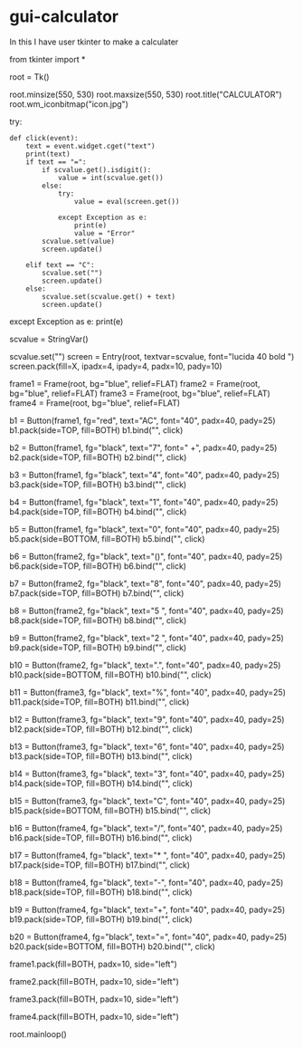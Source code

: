 # gui-calculator
In this I have user tkinter to make a calculater














from tkinter import *



root = Tk()

root.minsize(550, 530)
root.maxsize(550, 530)
root.title("CALCULATOR")
root.wm_iconbitmap("icon.jpg")

try:

    def click(event):
        text = event.widget.cget("text")
        print(text)
        if text == "=":
            if scvalue.get().isdigit():
                value = int(scvalue.get())
            else:
                try:
                    value = eval(screen.get())

                except Exception as e:
                    print(e)
                    value = "Error"
            scvalue.set(value)
            screen.update()

        elif text == "C":
            scvalue.set("")
            screen.update()
        else:
            scvalue.set(scvalue.get() + text)
            screen.update()

except Exception as e:
    print(e)




scvalue = StringVar()

scvalue.set("")
screen = Entry(root, textvar=scvalue, font="lucida  40  bold ")
screen.pack(fill=X, ipadx=4, ipady=4, padx=10, pady=10)

frame1 = Frame(root, bg="blue", relief=FLAT)
frame2 = Frame(root, bg="blue", relief=FLAT)
frame3 = Frame(root, bg="blue", relief=FLAT)
frame4 = Frame(root, bg="blue", relief=FLAT)

b1 = Button(frame1, fg="red", text="AC", font="40", padx=40, pady=25)
b1.pack(side=TOP, fill=BOTH)
b1.bind("<Button-1>", click)

b2 = Button(frame1, fg="black", text="7", font=" +", padx=40, pady=25)
b2.pack(side=TOP, fill=BOTH)
b2.bind("<Button-1>", click)

b3 = Button(frame1, fg="black", text="4", font="40", padx=40, pady=25)
b3.pack(side=TOP, fill=BOTH)
b3.bind("<Button-1>", click)

b4 = Button(frame1, fg="black", text="1", font="40", padx=40, pady=25)
b4.pack(side=TOP, fill=BOTH)
b4.bind("<Button-1>", click)

b5 = Button(frame1, fg="black", text="0", font="40", padx=40, pady=25)
b5.pack(side=BOTTOM, fill=BOTH)
b5.bind("<Button-1>", click)

b6 = Button(frame2, fg="black", text="()", font="40", padx=40, pady=25)
b6.pack(side=TOP, fill=BOTH)
b6.bind("<Button-1>", click)

b7 = Button(frame2, fg="black", text="8", font="40", padx=40, pady=25)
b7.pack(side=TOP, fill=BOTH)
b7.bind("<Button-1>", click)

b8 = Button(frame2, fg="black", text="5 ", font="40", padx=40, pady=25)
b8.pack(side=TOP, fill=BOTH)
b8.bind("<Button-1>", click)

b9 = Button(frame2, fg="black", text="2 ", font="40", padx=40, pady=25)
b9.pack(side=TOP, fill=BOTH)
b9.bind("<Button-1>", click)

b10 = Button(frame2, fg="black", text=".", font="40", padx=40, pady=25)
b10.pack(side=BOTTOM, fill=BOTH)
b10.bind("<Button-1>", click)

b11 = Button(frame3, fg="black", text="%", font="40", padx=40, pady=25)
b11.pack(side=TOP, fill=BOTH)
b11.bind("<Button-1>", click)

b12 = Button(frame3, fg="black", text="9", font="40", padx=40, pady=25)
b12.pack(side=TOP, fill=BOTH)
b12.bind("<Button-1>", click)

b13 = Button(frame3, fg="black", text="6", font="40", padx=40, pady=25)
b13.pack(side=TOP, fill=BOTH)
b13.bind("<Button-1>", click)

b14 = Button(frame3, fg="black", text="3", font="40", padx=40, pady=25)
b14.pack(side=TOP, fill=BOTH)
b14.bind("<Button-1>", click)

b15 = Button(frame3, fg="black", text="C", font="40", padx=40, pady=25)
b15.pack(side=BOTTOM, fill=BOTH)
b15.bind("<Button-1>", click)

b16 = Button(frame4, fg="black", text="/", font="40", padx=40, pady=25)
b16.pack(side=TOP, fill=BOTH)
b16.bind("<Button-1>", click)

b17 = Button(frame4, fg="black", text="* ", font="40", padx=40, pady=25)
b17.pack(side=TOP, fill=BOTH)
b17.bind("<Button-1>", click)

b18 = Button(frame4, fg="black", text="-", font="40", padx=40, pady=25)
b18.pack(side=TOP, fill=BOTH)
b18.bind("<Button-1>", click)

b19 = Button(frame4, fg="black", text="+", font="40", padx=40, pady=25)
b19.pack(side=TOP, fill=BOTH)
b19.bind("<Button-1>", click)

b20 = Button(frame4, fg="black", text="=", font="40", padx=40, pady=25)
b20.pack(side=BOTTOM, fill=BOTH)
b20.bind("<Button-1>", click)

frame1.pack(fill=BOTH, padx=10, side="left")

frame2.pack(fill=BOTH, padx=10, side="left")

frame3.pack(fill=BOTH, padx=10, side="left")

frame4.pack(fill=BOTH, padx=10, side="left")

root.mainloop()



